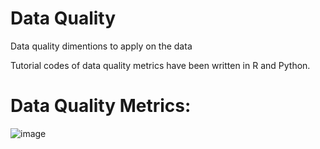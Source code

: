 # Data Quality

Data quality dimentions to apply on the data

Tutorial codes of data quality metrics have been written in R and Python.

# Data Quality Metrics:
![image](https://user-images.githubusercontent.com/10631451/139814905-fdf06034-8483-4844-b021-6e7961a68dfe.png)


  
